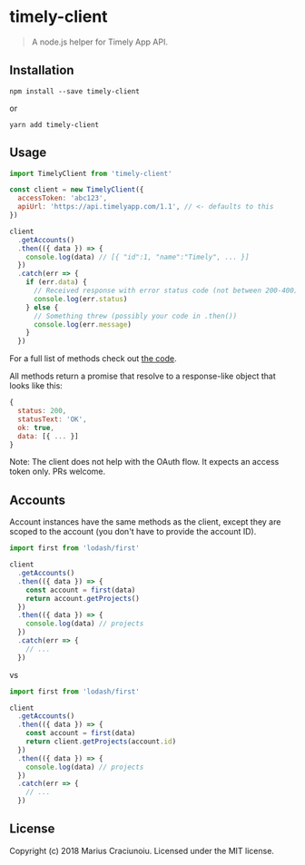# timely-client

> A node.js helper for Timely App API.

## Installation

    npm install --save timely-client

or

    yarn add timely-client

## Usage

```js
import TimelyClient from 'timely-client'

const client = new TimelyClient({
  accessToken: 'abc123',
  apiUrl: 'https://api.timelyapp.com/1.1', // <- defaults to this
})

client
  .getAccounts()
  .then(({ data }) => {
    console.log(data) // [{ "id":1, "name":"Timely", ... }]
  })
  .catch(err => {
    if (err.data) {
      // Received response with error status code (not between 200-400)
      console.log(err.status)
    } else {
      // Something threw (possibly your code in .then())
      console.log(err.message)
    }
  })
```

For a full list of methods check out [the code](./src/index.js).

All methods return a promise that resolve to a response-like object that looks like this:

```js
{
  status: 200,
  statusText: 'OK',
  ok: true,
  data: [{ ... }]
}
```

Note: The client does not help with the OAuth flow. It expects an access token only. PRs welcome.

## Accounts

Account instances have the same methods as the client, except they are scoped to the account (you don't have to provide the account ID).

```js
import first from 'lodash/first'

client
  .getAccounts()
  .then(({ data }) => {
    const account = first(data)
    return account.getProjects()
  })
  .then(({ data }) => {
    console.log(data) // projects
  })
  .catch(err => {
    // ...
  })
```

vs

```js
import first from 'lodash/first'

client
  .getAccounts()
  .then(({ data }) => {
    const account = first(data)
    return client.getProjects(account.id)
  })
  .then(({ data }) => {
    console.log(data) // projects
  })
  .catch(err => {
    // ...
  })
```

## License

Copyright (c) 2018 Marius Craciunoiu. Licensed under the MIT license.

